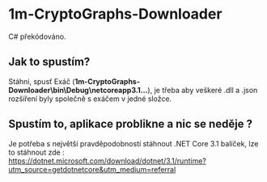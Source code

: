 # 1m-CryptoGraphs-Downloader
 C# překódováno.

 ## Jak to spustím?

 Stáhni, spusť Exáč (**1m-CryptoGraphs-Downloader\bin\Debug\netcoreapp3.1\...**), je třeba aby veškeré .dll a .json rozšíření byly společně s exáčem v jedné složce. 
 
 ## Spustím to, aplikace problikne a nic se neděje ? 
 
 Je potřeba s největší pravděpodobností stáhnout .NET Core 3.1 balíček, lze to stáhnout zde : https://dotnet.microsoft.com/download/dotnet/3.1/runtime?utm_source=getdotnetcore&utm_medium=referral
